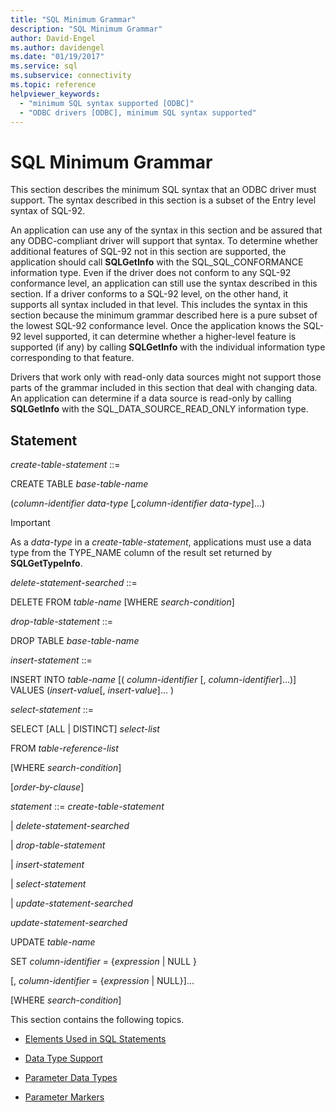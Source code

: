 ```yaml
---
title: "SQL Minimum Grammar"
description: "SQL Minimum Grammar"
author: David-Engel
ms.author: davidengel
ms.date: "01/19/2017"
ms.service: sql
ms.subservice: connectivity
ms.topic: reference
helpviewer_keywords:
  - "minimum SQL syntax supported [ODBC]"
  - "ODBC drivers [ODBC], minimum SQL syntax supported"
---
```

# SQL Minimum Grammar
This section describes the minimum SQL syntax that an ODBC driver must support. The syntax described in this section is a subset of the Entry level syntax of SQL-92.  
  
 An application can use any of the syntax in this section and be assured that any ODBC-compliant driver will support that syntax. To determine whether additional features of SQL-92 not in this section are supported, the application should call **SQLGetInfo** with the SQL_SQL_CONFORMANCE information type. Even if the driver does not conform to any SQL-92 conformance level, an application can still use the syntax described in this section. If a driver conforms to a SQL-92 level, on the other hand, it supports all syntax included in that level. This includes the syntax in this section because the minimum grammar described here is a pure subset of the lowest SQL-92 conformance level. Once the application knows the SQL-92 level supported, it can determine whether a higher-level feature is supported (if any) by calling **SQLGetInfo** with the individual information type corresponding to that feature.  
  
 Drivers that work only with read-only data sources might not support those parts of the grammar included in this section that deal with changing data. An application can determine if a data source is read-only by calling **SQLGetInfo** with the SQL_DATA_SOURCE_READ_ONLY information type.  
  
## Statement  
 *create-table-statement* ::=  
  
 CREATE TABLE *base-table-name*  
  
 (*column-identifier data-type* [*,column-identifier data-type*]...)  
  
> [!IMPORTANT]  
>  As a *data-type* in a *create-table-statement*, applications must use a data type from the TYPE_NAME column of the result set returned by **SQLGetTypeInfo**.  
  
 *delete-statement-searched* ::=  
  
 DELETE FROM *table-name* [WHERE *search-condition*]  
  
 *drop-table-statement* ::=  
  
 DROP TABLE *base-table-name*  
  
 *insert-statement* ::=  
  
 INSERT INTO *table-name* [( *column-identifier* [, *column-identifier*]...)]      VALUES (*insert-value*[, *insert-value*]... )  
  
 *select-statement* ::=  
  
 SELECT [ALL &#124; DISTINCT] *select-list*  
  
 FROM *table-reference-list*  
  
 [WHERE *search-condition*]  
  
 [*order-by-clause*]  
  
 *statement* ::= *create-table-statement*  
  
 &#124; *delete-statement-searched*  
  
 &#124; *drop-table-statement*  
  
 &#124; *insert-statement*  
  
 &#124; *select-statement*  
  
 &#124; *update-statement-searched*  
  
 *update-statement-searched*  
  
 UPDATE *table-name*  
  
 SET *column-identifier* = {*expression* &#124; NULL }  
  
 [, *column-identifier* = {*expression* &#124; NULL}]...  
  
 [WHERE *search-condition*]  
  
 This section contains the following topics.  
  
-   [Elements Used in SQL Statements](../../../odbc/reference/appendixes/elements-used-in-sql-statements.md)  
  
-   [Data Type Support](../../../odbc/reference/appendixes/data-type-support.md)  
  
-   [Parameter Data Types](../../../odbc/reference/appendixes/parameter-data-types.md)  
  
-   [Parameter Markers](../../../odbc/reference/appendixes/parameter-markers.md)
